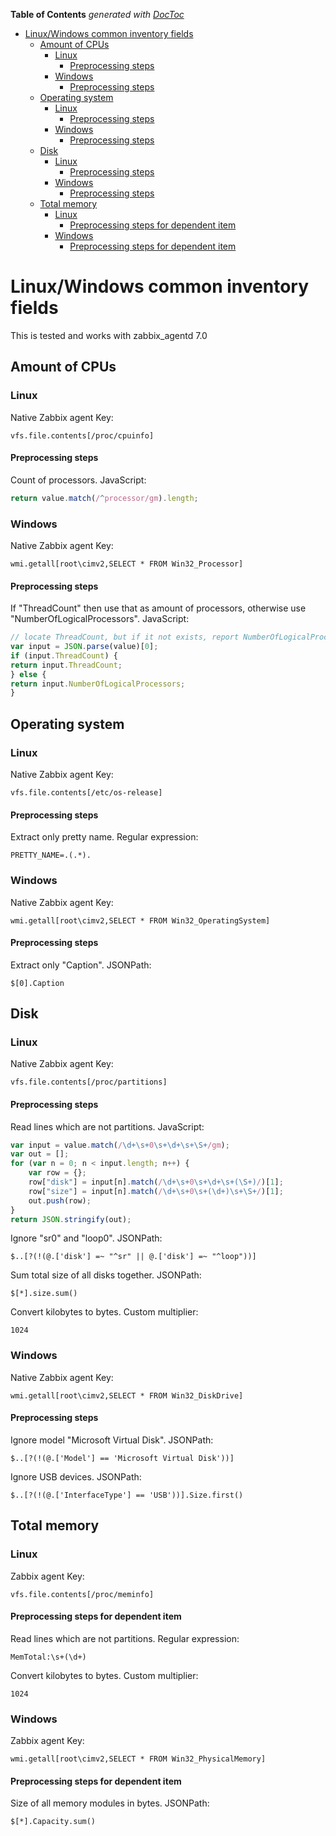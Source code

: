 <!-- START doctoc generated TOC please keep comment here to allow auto update -->
<!-- DON'T EDIT THIS SECTION, INSTEAD RE-RUN doctoc TO UPDATE -->
**Table of Contents**  *generated with [DocToc](https://github.com/thlorenz/doctoc)*

- [Linux/Windows common inventory fields](#linuxwindows-common-inventory-fields)
  - [Amount of CPUs](#amount-of-cpus)
    - [Linux](#linux)
      - [Preprocessing steps](#preprocessing-steps)
    - [Windows](#windows)
      - [Preprocessing steps](#preprocessing-steps-1)
  - [Operating system](#operating-system)
    - [Linux](#linux-1)
      - [Preprocessing steps](#preprocessing-steps-2)
    - [Windows](#windows-1)
      - [Preprocessing steps](#preprocessing-steps-3)
  - [Disk](#disk)
    - [Linux](#linux-2)
      - [Preprocessing steps](#preprocessing-steps-4)
    - [Windows](#windows-2)
      - [Preprocessing steps](#preprocessing-steps-5)
  - [Total memory](#total-memory)
    - [Linux](#linux-3)
      - [Preprocessing steps for dependent item](#preprocessing-steps-for-dependent-item)
    - [Windows](#windows-3)
      - [Preprocessing steps for dependent item](#preprocessing-steps-for-dependent-item-1)

<!-- END doctoc generated TOC please keep comment here to allow auto update -->

# Linux/Windows common inventory fields

This is tested and works with zabbix_agentd 7.0

## Amount of CPUs

### Linux
Native Zabbix agent Key:
```
vfs.file.contents[/proc/cpuinfo]
```
#### Preprocessing steps
Count of processors. JavaScript:
```javascript
return value.match(/^processor/gm).length;
```

### Windows
Native Zabbix agent Key:
```
wmi.getall[root\cimv2,SELECT * FROM Win32_Processor]
```
#### Preprocessing steps
If "ThreadCount" then use that as amount of processors, otherwise use "NumberOfLogicalProcessors". JavaScript:
```javascript
// locate ThreadCount, but if it not exists, report NumberOfLogicalProcessors
var input = JSON.parse(value)[0];
if (input.ThreadCount) {
return input.ThreadCount;
} else {
return input.NumberOfLogicalProcessors;
}
```


## Operating system

### Linux
Native Zabbix agent Key:
```
vfs.file.contents[/etc/os-release]
```
#### Preprocessing steps
Extract only pretty name. Regular expression:
```regex
PRETTY_NAME=.(.*).
```

### Windows
Native Zabbix agent Key:
```
wmi.getall[root\cimv2,SELECT * FROM Win32_OperatingSystem]
```
#### Preprocessing steps
Extract only "Caption". JSONPath:
```jsonpath
$[0].Caption
```


## Disk

### Linux
Native Zabbix agent Key:
```
vfs.file.contents[/proc/partitions]
```
#### Preprocessing steps
Read lines which are not partitions. JavaScript:
```javascript
var input = value.match(/\d+\s+0\s+\d+\s+\S+/gm);
var out = [];
for (var n = 0; n < input.length; n++) {
    var row = {};
    row["disk"] = input[n].match(/\d+\s+0\s+\d+\s+(\S+)/)[1];
    row["size"] = input[n].match(/\d+\s+0\s+(\d+)\s+\S+/)[1];
    out.push(row);
}
return JSON.stringify(out);
```

Ignore "sr0" and "loop0". JSONPath:
```
$..[?(!(@.['disk'] =~ "^sr" || @.['disk'] =~ "^loop"))]
```

Sum total size of all disks together. JSONPath:
```
$[*].size.sum()
```

Convert kilobytes to bytes. Custom multiplier:
```
1024
```


### Windows
Native Zabbix agent Key:
```
wmi.getall[root\cimv2,SELECT * FROM Win32_DiskDrive]
```

#### Preprocessing steps
Ignore model "Microsoft Virtual Disk". JSONPath:
```jsonpath
$..[?(!(@.['Model'] == 'Microsoft Virtual Disk'))]
```

Ignore USB devices. JSONPath:
```jsonpath
$..[?(!(@.['InterfaceType'] == 'USB'))].Size.first()
```








## Total memory

### Linux
Zabbix agent Key:
```
vfs.file.contents[/proc/meminfo]
```
#### Preprocessing steps for dependent item
Read lines which are not partitions. Regular expression:
```regex
MemTotal:\s+(\d+)
```

Convert kilobytes to bytes. Custom multiplier:
```
1024
```


### Windows
Zabbix agent Key:
```
wmi.getall[root\cimv2,SELECT * FROM Win32_PhysicalMemory]
```

#### Preprocessing steps for dependent item
Size of all memory modules in bytes. JSONPath:
```jsonpath
$[*].Capacity.sum()
```
